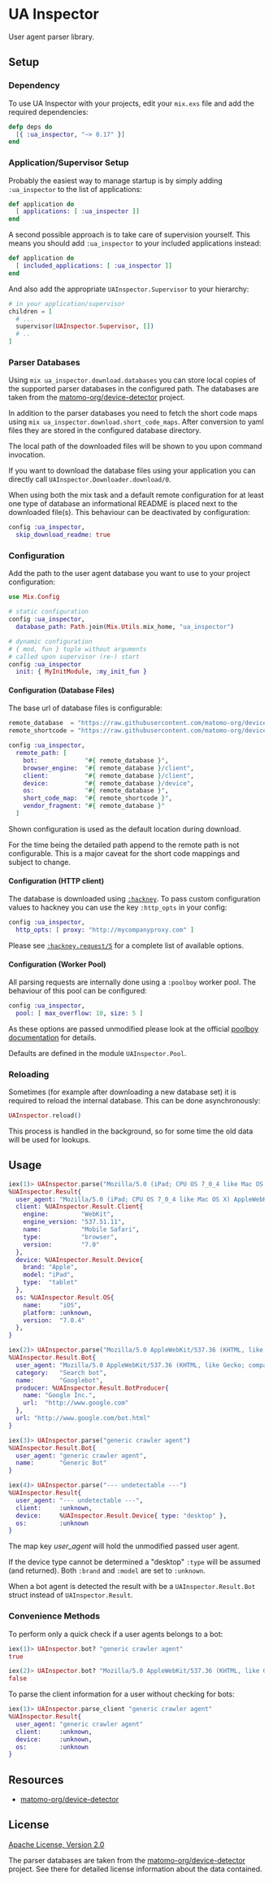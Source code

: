 # UA Inspector

User agent parser library.


## Setup

### Dependency

To use UA Inspector with your projects, edit your `mix.exs` file and add the
required dependencies:

```elixir
defp deps do
  [{ :ua_inspector, "~> 0.17" }]
end
```

### Application/Supervisor Setup

Probably the easiest way to manage startup is by simply
adding `:ua_inspector` to the list of applications:

```elixir
def application do
  [ applications: [ :ua_inspector ]]
end
```

A second possible approach is to take care of supervision yourself. This
means you should add `:ua_inspector` to your included applications instead:

```elixir
def application do
  [ included_applications: [ :ua_inspector ]]
end
```

And also add the appropriate `UAInspector.Supervisor` to your hierarchy:

```elixir
# in your application/supervisor
children = [
  # ...
  supervisor(UAInspector.Supervisor, [])
  # ..
]
```

### Parser Databases

Using `mix ua_inspector.download.databases` you can store local copies of the
supported parser databases in the configured path. The databases are taken from
the [matomo-org/device-detector](https://github.com/matomo-org/device-detector)
project.

In addition to the parser databases you need to fetch the short code maps
using `mix ua_inspector.download.short_code_maps`. After conversion to yaml
files they are stored in the configured database directory.

The local path of the downloaded files will be shown to you upon command
invocation.

If you want to download the database files using your application you can
directly call `UAInspector.Downloader.download/0`.

When using both the mix task and a default remote configuration for at least
one type of database an informational README is placed next to the downloaded
file(s). This behaviour can be deactivated by configuration:

```elixir
config :ua_inspector,
  skip_download_readme: true
```

### Configuration

Add the path to the user agent database you want to use to your project
configuration:

```elixir
use Mix.Config

# static configuration
config :ua_inspector,
  database_path: Path.join(Mix.Utils.mix_home, "ua_inspector")

# dynamic configuration
# { mod, fun } tuple without arguments
# called upon supervisor (re-) start
config :ua_inspector
  init: { MyInitModule, :my_init_fun }
```

#### Configuration (Database Files)

The base url of database files is configurable:

```elixir
remote_database  = "https://raw.githubusercontent.com/matomo-org/device-detector/master/regexes"
remote_shortcode = "https://raw.githubusercontent.com/matomo-org/device-detector/master"

config :ua_inspector,
  remote_path: [
    bot:             "#{ remote_database }",
    browser_engine:  "#{ remote_database }/client",
    client:          "#{ remote_database }/client",
    device:          "#{ remote_database }/device",
    os:              "#{ remote_database }",
    short_code_map:  "#{ remote_shortcode }",
    vendor_fragment: "#{ remote_database }"
  ]
```

Shown configuration is used as the default location during download.

For the time being the detailed path append to the remote path is not
configurable. This is a major caveat for the short code mappings and subject
to change.

#### Configuration (HTTP client)

The database is downloaded using
[`:hackney`](https://github.com/benoitc/hackney). To pass custom configuration
values to hackney you can use the key `:http_opts` in your config:

```elixir
config :ua_inspector,
  http_opts: [ proxy: "http://mycompanyproxy.com" ]
```

Please see
[`:hackney.request/5`](https://hexdocs.pm/hackney/hackney.html#request-5)
for a complete list of available options.

#### Configuration (Worker Pool)

All parsing requests are internally done using a `:poolboy` worker pool. The
behaviour of this pool can be configured:

```elixir
config :ua_inspector,
  pool: [ max_overflow: 10, size: 5 ]
```

As these options are passed unmodified please look at the official
[poolboy documentation](https://github.com/devinus/poolboy) for details.

Defaults are defined in the module `UAInspector.Pool`.

### Reloading

Sometimes (for example after downloading a new database set) it is required to
reload the internal database. This can be done asynchronously:

```elixir
UAInspector.reload()
```

This process is handled in the background, so for some time the old data will
be used for lookups.


## Usage

```elixir
iex(1)> UAInspector.parse("Mozilla/5.0 (iPad; CPU OS 7_0_4 like Mac OS X) AppleWebKit/537.51.1 (KHTML, like Gecko) Version/7.0 Mobile/11B554a Safari/9537.53")
%UAInspector.Result{
  user_agent: "Mozilla/5.0 (iPad; CPU OS 7_0_4 like Mac OS X) AppleWebKit/537.51.1 (KHTML, like Gecko) Version/7.0 Mobile/11B554a Safari/9537.53"
  client: %UAInspector.Result.Client{
    engine:         "WebKit",
    engine_version: "537.51.11",
    name:           "Mobile Safari",
    type:           "browser",
    version:        "7.0"
  },
  device: %UAInspector.Result.Device{
    brand: "Apple",
    model: "iPad",
    type:  "tablet"
  },
  os: %UAInspector.Result.OS{
    name:     "iOS",
    platform: :unknown,
    version:  "7.0.4"
  },
}

iex(2)> UAInspector.parse("Mozilla/5.0 AppleWebKit/537.36 (KHTML, like Gecko; compatible; Googlebot/2.1; +http://www.google.com/bot.html) Safari/537.36")
%UAInspector.Result.Bot{
  user_agent: "Mozilla/5.0 AppleWebKit/537.36 (KHTML, like Gecko; compatible; Googlebot/2.1; +http://www.google.com/bot.html) Safari/537.36",
  category:   "Search bot",
  name:       "Googlebot",
  producer: %UAInspector.Result.BotProducer{
    name: "Google Inc.",
    url:  "http://www.google.com"
  },
  url: "http://www.google.com/bot.html"
}

iex(3)> UAInspector.parse("generic crawler agent")
%UAInspector.Result.Bot{
  user_agent: "generic crawler agent",
  name:       "Generic Bot"
}

iex(4)> UAInspector.parse("--- undetectable ---")
%UAInspector.Result{
  user_agent: "--- undetectable ---",
  client:     :unknown,
  device:     %UAInspector.Result.Device{ type: "desktop" },
  os:         :unknown
}
```

The map key _user\_agent_ will hold the unmodified passed user agent.

If the device type cannot be determined a "desktop" `:type` will be
assumed (and returned). Both `:brand` and `:model` are set to `:unknown`.

When a bot agent is detected the result with be a `UAInspector.Result.Bot`
struct instead of `UAInspector.Result`.

### Convenience Methods

To perform only a quick check if a user agents belongs to a bot:

```elixir
iex(1)> UAInspector.bot? "generic crawler agent"
true

iex(2)> UAInspector.bot? "Mozilla/5.0 AppleWebKit/537.36 (KHTML, like Gecko; compatible; Googlebot/2.1; +http://www.google.com/bot.html) Safari/537.36"
false
```

To parse the client information for a user without checking for bots:

```elixir
iex(1)> UAInspector.parse_client "generic crawler agent"
%UAInspector.Result{
  user_agent: "generic crawler agent"
  client:     :unknown,
  device:     :unknown,
  os:         :unknown
}
```


## Resources

- [matomo-org/device-detector](https://github.com/matomo-org/device-detector)


## License

[Apache License, Version 2.0](http://www.apache.org/licenses/LICENSE-2.0)

The parser databases are taken from the
[matomo-org/device-detector](https://github.com/matomo-org/device-detector)
project. See there for detailed license information about the data contained.
